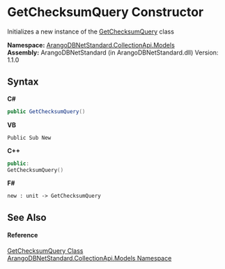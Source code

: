 # GetChecksumQuery Constructor 
 

Initializes a new instance of the <a href="f3b24370-c2b8-49bf-95e4-b6d536707a9f">GetChecksumQuery</a> class

**Namespace:**&nbsp;<a href="eddef630-2e74-9b99-ee5b-91305adea48b">ArangoDBNetStandard.CollectionApi.Models</a><br />**Assembly:**&nbsp;ArangoDBNetStandard (in ArangoDBNetStandard.dll) Version: 1.1.0

## Syntax

**C#**<br />
``` C#
public GetChecksumQuery()
```

**VB**<br />
``` VB
Public Sub New
```

**C++**<br />
``` C++
public:
GetChecksumQuery()
```

**F#**<br />
``` F#
new : unit -> GetChecksumQuery
```


## See Also


#### Reference
<a href="f3b24370-c2b8-49bf-95e4-b6d536707a9f">GetChecksumQuery Class</a><br /><a href="eddef630-2e74-9b99-ee5b-91305adea48b">ArangoDBNetStandard.CollectionApi.Models Namespace</a><br />